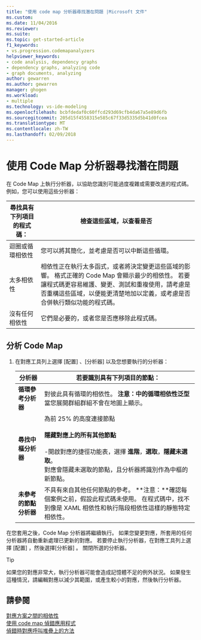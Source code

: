 ```yaml
---
title: "使用 code map 分析器尋找潛在問題 |Microsoft 文件"
ms.custom: 
ms.date: 11/04/2016
ms.reviewer: 
ms.suite: 
ms.topic: get-started-article
f1_keywords:
- vs.progression.codemapanalyzers
helpviewer_keywords:
- code analysis, dependency graphs
- dependency graphs, analyzing code
- graph documents, analyzing
author: gewarren
ms.author: gewarren
manager: ghogen
ms.workload:
- multiple
ms.technology: vs-ide-modeling
ms.openlocfilehash: bcbfdedaf0c60ffcd293d69cfb4da67a5e89d6fb
ms.sourcegitcommit: 205d15f4558315e585c67f33d5335d5b41d0fcea
ms.translationtype: MT
ms.contentlocale: zh-TW
ms.lasthandoff: 02/09/2018
---
```

# <a name="find-potential-problems-using-code-map-analyzers"></a>使用 Code Map 分析器尋找潛在問題
在 Code Map 上執行分析器，以協助您識別可能過度複雜或需要改進的程式碼。 例如，您可以使用這些分析器：  
  
|**尋找具有下列項目的程式碼：**|**檢查這些區域，以查看是否**|  
|-------------------------------|--------------------------------------------|  
|迴圈或循環相依性|您可以將其簡化，並考慮是否可以中斷這些循環。|  
|太多相依性|相依性正在執行太多函式，或者將決定變更這些區域的影響。 格式正確的 Code Map 會顯示最少的相依性。 若要讓程式碼更容易維護、變更、測試和重複使用，請考慮是否重構這些區域，以便能更清楚地加以定義，或考慮是否合併執行類似功能的程式碼。|  
|沒有任何相依性|它們是必要的，或者您是否應移除此程式碼。|  
  
## <a name="analyze-code-maps"></a>分析 Code Map  
  
1.  在對應工具列上選擇 [配置] 、[分析器] 以及您想要執行的分析器：  
  
    |**分析器**|**若要識別具有下列項目的節點：**|  
    |------------------|--------------------------------|  
    |**循環參考分析器**|對彼此具有循環的相依性。 **注意：**中的循環相依性**泛型**當您展開群組群組不會在地圖上顯示。|  
    |**尋找中樞分析器**|為前 25% 的高度連接節點<br /><br /> **隱藏對應上的所有其他節點**<br /><br /> -開啟對應的捷徑功能表，選擇 **進階**，**選取**，**隱藏未選取**。<br />     對應會隱藏未選取的節點，且分析器將識別作為中樞的新節點。|  
    |**未參考的節點分析器**|不具有來自其他任何節點的參考。 **注意：**確認每個案例之前，假設此程式碼未使用。 在程式碼中，找不到像是 XAML 相依性和執行階段相依性這樣的靜態特定相依性。|  
  
 在您套用之後，Code Map 分析器將繼續執行。 如果您變更對應，所套用的任何分析器將自動重新處理已更新的對應。 若要停止執行分析器，在對應工具列上選擇 [配置] ，然後選擇[分析器] 。 關閉所選的分析器。  
  
> [!TIP]
>  如果您的對應非常大，執行分析器可能會造成記憶體不足的例外狀況。 如果發生這種情況，請編輯對應以減少其範圍，或產生較小的對應，然後執行分析器。  
  
## <a name="see-also"></a>請參閱  
 [對應方案之間的相依性](../modeling/map-dependencies-across-your-solutions.md)   
 [使用 code map 偵錯應用程式](../modeling/use-code-maps-to-debug-your-applications.md)   
 [偵錯時對應呼叫堆疊上的方法](../debugger/map-methods-on-the-call-stack-while-debugging-in-visual-studio.md)